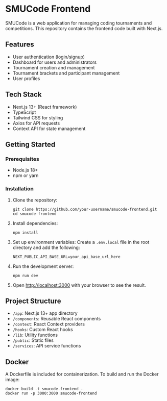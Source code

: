 # SMUCode Frontend

SMUCode is a web application for managing coding tournaments and competitions. This repository contains the frontend code built with Next.js.

## Features

- User authentication (login/signup)
- Dashboard for users and administrators
- Tournament creation and management
- Tournament brackets and participant management
- User profiles

## Tech Stack

- Next.js 13+ (React framework)
- TypeScript
- Tailwind CSS for styling
- Axios for API requests
- Context API for state management

## Getting Started

### Prerequisites

- Node.js 18+
- npm or yarn

### Installation

1. Clone the repository:
   ```
   git clone https://github.com/your-username/smucode-frontend.git
   cd smucode-frontend
   ```

2. Install dependencies:
   ```
   npm install
   ```

3. Set up environment variables:
   Create a `.env.local` file in the root directory and add the following:
   ```
   NEXT_PUBLIC_API_BASE_URL=your_api_base_url_here
   ```

4. Run the development server:
   ```
   npm run dev
   ```

5. Open [http://localhost:3000](http://localhost:3000) with your browser to see the result.

## Project Structure

- `/app`: Next.js 13+ app directory
- `/components`: Reusable React components
- `/context`: React Context providers
- `/hooks`: Custom React hooks
- `/lib`: Utility functions
- `/public`: Static files
- `/services`: API service functions

## Docker

A Dockerfile is included for containerization. To build and run the Docker image:

```
docker build -t smucode-frontend .
docker run -p 3000:3000 smucode-frontend
```